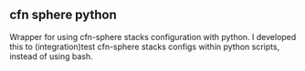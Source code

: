 ## cfn sphere python

Wrapper for using cfn-sphere stacks configuration with python.
I developed this to (integration)test cfn-sphere stacks configs within python scripts, instead of using bash.


